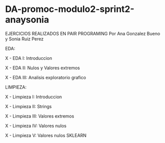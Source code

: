 # DA-promoc-modulo2-sprint2-anaysonia
EJERCICIOS REALIZADOS EN PAIR PROGRAMING Por Ana Gonzalez Bueno y Sonia Ruiz Perez

EDA:

X - EDA I: Introduccion

X - EDA II: Nulos y Valores extremos

X - EDA III: Analisis exploratorio grafico



LIMPIEZA:

X - Limpieza I: Introduccion

X - Limpieza II: Strings

X - Limpieza III: Valores extremos

X - Limpieza IV: Valores nulos

X - Limpieza V: Valores nulos SKLEARN
